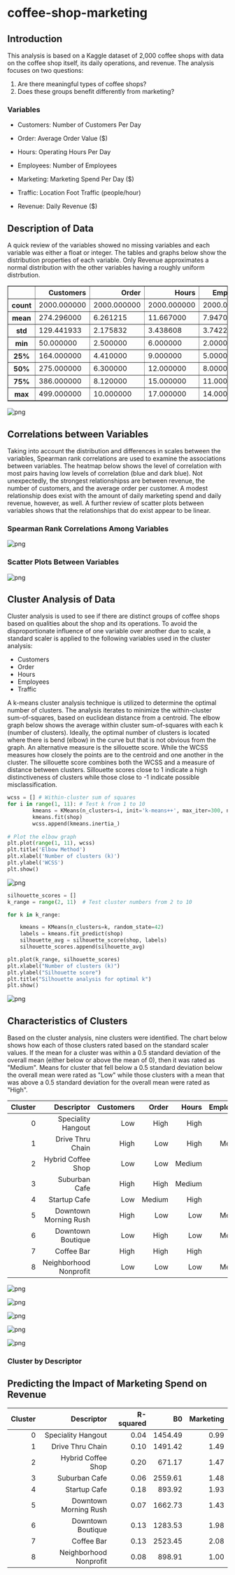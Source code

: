 # coffee-shop-marketing

## Introduction

This analysis is based on a Kaggle dataset of 2,000 coffee shops with data on the coffee shop itself, its daily operations, and revenue. The analysis focuses on two questions:
1. Are there meaningful types of coffee shops?
2. Does these groups benefit differently from marketing?

### Variables
* Customers: Number of Customers Per Day 

* Order: Average Order Value ($) 

* Hours: Operating Hours Per Day

* Employees: Number of Employees

* Marketing: Marketing Spend Per Day ($)

* Traffic: Location Foot Traffic (people/hour)

* Revenue: Daily Revenue ($)

## Description of Data

A quick review of the variables showed no missing variables and each variable was either a float or integer. The tables and graphs below show the distribution properties of each variable. Only Revenue approximates a normal distribution with the other variables having a roughly uniform distrbution. 

<table border="1" class="dataframe">
  <thead>
    <tr style="text-align: right;">
      <th></th>
      <th>Customers</th>
      <th>Order</th>
      <th>Hours</th>
      <th>Employees</th>
      <th>Marketing</th>
      <th>Traffic</th>
      <th>Revenue</th>
    </tr>
  </thead>
  <tbody>
    <tr>
      <th>count</th>
      <td>2000.000000</td>
      <td>2000.000000</td>
      <td>2000.000000</td>
      <td>2000.000000</td>
      <td>2000.000000</td>
      <td>2000.000000</td>
      <td>2000.000000</td>
    </tr>
    <tr>
      <th>mean</th>
      <td>274.296000</td>
      <td>6.261215</td>
      <td>11.667000</td>
      <td>7.947000</td>
      <td>252.614160</td>
      <td>534.893500</td>
      <td>1917.325940</td>
    </tr>
    <tr>
      <th>std</th>
      <td>129.441933</td>
      <td>2.175832</td>
      <td>3.438608</td>
      <td>3.742218</td>
      <td>141.136004</td>
      <td>271.662295</td>
      <td>976.202746</td>
    </tr>
    <tr>
      <th>min</th>
      <td>50.000000</td>
      <td>2.500000</td>
      <td>6.000000</td>
      <td>2.000000</td>
      <td>10.120000</td>
      <td>50.000000</td>
      <td>-58.950000</td>
    </tr>
    <tr>
      <th>25%</th>
      <td>164.000000</td>
      <td>4.410000</td>
      <td>9.000000</td>
      <td>5.000000</td>
      <td>130.125000</td>
      <td>302.000000</td>
      <td>1140.085000</td>
    </tr>
    <tr>
      <th>50%</th>
      <td>275.000000</td>
      <td>6.300000</td>
      <td>12.000000</td>
      <td>8.000000</td>
      <td>250.995000</td>
      <td>540.000000</td>
      <td>1770.775000</td>
    </tr>
    <tr>
      <th>75%</th>
      <td>386.000000</td>
      <td>8.120000</td>
      <td>15.000000</td>
      <td>11.000000</td>
      <td>375.352500</td>
      <td>767.000000</td>
      <td>2530.455000</td>
    </tr>
    <tr>
      <th>max</th>
      <td>499.000000</td>
      <td>10.000000</td>
      <td>17.000000</td>
      <td>14.000000</td>
      <td>499.740000</td>
      <td>999.000000</td>
      <td>5114.600000</td>
    </tr>
  </tbody>
</table>
</div>


    
![png](output_8_0.png)
    

## Correlations between Variables

Taking into account the distribution and differences in scales between the variables, Spearman rank correlations are used to examine the associations between variables. The heatmap below shows the level of correlation with most pairs having low levels of correlation (blue and dark blue). Not unexpectedly, the strongest relationshipss are between revenue, the number of customers, and the average order per customer. A modest relationship does exist with the amount of daily marketing spend and daily revenue, however, as well. A further review of scatter plots between variables shows that the relationships that do exist appear to be linear. 


### Spearman Rank Correlations Among Variables

![png](output_10_1.png)
    

### Scatter Plots Between Variables 

![png](output_11_0.png)
    

## Cluster Analysis of Data

Cluster analysis is used to see if there are distinct groups of coffee shops based on qualities about the shop and its operations. To avoid the disproportionate influence of one variable over another due to scale, a standard scaler is applied to the following variables used in the cluster analysis:
* Customers
* Order
* Hours
* Employees
* Traffic

A k-means cluster analysis technique is utilized to determine the optimal number of clusters. The analysis iterates to minimize the within-cluster sum-of-squares, based on euclidean distance from a centroid. The elbow graph below shows the average within cluster sum-of-squares with each k (number of clusters). Ideally, the optimal number of clusters is located where there is bend (elbow) in the curve but that is not obvious from the graph. An alternative measure is the sillouette score. While the WCSS measures how closely the points are to the centroid and one another in the cluster. The sillouette score combines both the WCSS and a measure of distance between clusters. Sillouette scores close to 1 indicate a high distinctiveness of clusters while those close to -1 indicate possible misclassification. 

```python
wcss = [] # Within-cluster sum of squares
for i in range(1, 11): # Test k from 1 to 10
        kmeans = KMeans(n_clusters=i, init='k-means++', max_iter=300, n_init=10, random_state=0)
        kmeans.fit(shop)
        wcss.append(kmeans.inertia_)
    
# Plot the elbow graph
plt.plot(range(1, 11), wcss)
plt.title('Elbow Method')
plt.xlabel('Number of clusters (k)')
plt.ylabel('WCSS')
plt.show()
```
   
![png](output_14_0.png)
    



```python
silhouette_scores = []
k_range = range(2, 11)  # Test cluster numbers from 2 to 10

for k in k_range:

    kmeans = KMeans(n_clusters=k, random_state=42)
    labels = kmeans.fit_predict(shop)
    silhouette_avg = silhouette_score(shop, labels)
    silhouette_scores.append(silhouette_avg)

plt.plot(k_range, silhouette_scores)
plt.xlabel("Number of clusters (k)")
plt.ylabel("Silhouette score")
plt.title("Silhouette analysis for optimal k")
plt.show()
```
   
![png](output_15_0.png)
    
## Characteristics of Clusters

Based on the cluster analysis, nine clusters were identified. The chart below shows how each of those clusters rated based on the standard scaler values. If the mean for a cluster was within
a 0.5 standard deviation of the overall mean (either below or above the mean of 0), then it was rated as "Medium". Means for cluster that fell below a 0.5 standard deviation below the overall mean were rated as "Low" while those clusters with a mean that was above a 0.5 standard deviation for the overall mean were rated as "High". 


|Cluster|Descriptor|Customers|Order|Hours|Employees|Traffic|
|---:|---:|---:|---:|---:|---:|---:|
|0| Speciality Hangout|Low|High|High|Low|Low|
|1| Drive Thru Chain|High|Low|High|Medium|Low|
|2| Hybrid Coffee Shop|Low|Low|Medium|Low|High|
|3| Suburban Cafe|High|High|Medium|High|Low|
|4| Startup Cafe|Low|Medium|High|High|Medium|
|5| Downtown Morning Rush|High|Low|Low|Medium|High|
|6| Downtown Boutique|Low|High|Low|Medium|High|
|7| Coffee Bar|High|High|High|Low|High|
|8| Neighborhood Nonprofit|Low|Low|Low|Medium|Low|
   
![png](output_20_0.png)
    
   
![png](output_21_0.png)
    
    
![png](output_22_0.png)
    
    
![png](output_23_0.png)
    
    
![png](output_24_0.png)


### Cluster by Descriptor




## Predicting the Impact of Marketing Spend on Revenue

|Cluster|Descriptor|R-squared|B0|Marketing|
|---:|---:|---:|---:|---:|
|0| Speciality Hangout|0.04|1454.49|0.99|
|1| Drive Thru Chain|0.10|1491.42|1.49|
|2| Hybrid Coffee Shop|0.20|671.17|1.47|
|3| Suburban Cafe|0.06|2559.61|1.48|
|4| Startup Cafe|0.18|893.92|1.93|
|5| Downtown Morning Rush|0.07|1662.73|1.43|
|6| Downtown Boutique|0.13|1283.53|1.98|
|7| Coffee Bar|0.13|2523.45|2.08|
|8| Neighborhood Nonprofit|0.08|898.91|1.00|

 
